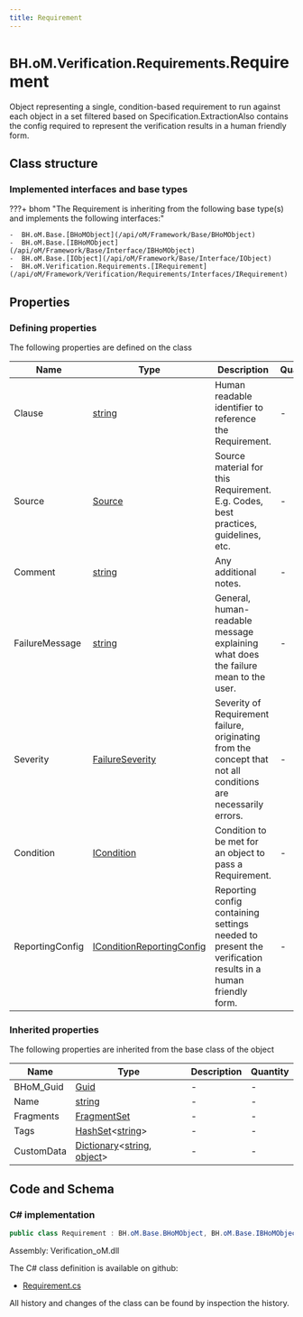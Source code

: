 ```yaml
---
title: Requirement
---
```


# <small>BH.oM.Verification.Requirements.</small>**Requirement**

Object representing a single, condition-based requirement to run against each object in a set filtered based on Specification.ExtractionAlso contains the config required to represent the verification results in a human friendly form.

## Class structure

### Implemented interfaces and base types

???+ bhom "The Requirement is inheriting from the following base type(s) and implements the following interfaces:"

    -  BH.oM.Base.[BHoMObject](/api/oM/Framework/Base/BHoMObject)
    -  BH.oM.Base.[IBHoMObject](/api/oM/Framework/Base/Interface/IBHoMObject)
    -  BH.oM.Base.[IObject](/api/oM/Framework/Base/Interface/IObject)
    -  BH.oM.Verification.Requirements.[IRequirement](/api/oM/Framework/Verification/Requirements/Interfaces/IRequirement)


## Properties



### Defining properties

The following properties are defined on the class

| Name             | Type             | Description      | Quantity         |
|------------------|------------------|------------------|------------------|
| Clause | [string](https://learn.microsoft.com/en-us/dotnet/api/System.String?view=netstandard-2.0) | Human readable identifier to reference the Requirement. | - |
| Source | [Source](/api/oM/Framework/Data/Library/Source) | Source material for this Requirement. E.g. Codes, best practices, guidelines, etc. | - |
| Comment | [string](https://learn.microsoft.com/en-us/dotnet/api/System.String?view=netstandard-2.0) | Any additional notes. | - |
| FailureMessage | [string](https://learn.microsoft.com/en-us/dotnet/api/System.String?view=netstandard-2.0) | General, human-readable message explaining what does the failure mean to the user. | - |
| Severity | [FailureSeverity](/api/oM/Framework/Verification/Enums/FailureSeverity) | Severity of Requirement failure, originating from the concept that not all conditions are necessarily errors. | - |
| Condition | [ICondition](/api/oM/Framework/Verification/Conditions/Interfaces/ICondition) | Condition to be met for an object to pass a Requirement. | - |
| ReportingConfig | [IConditionReportingConfig](/api/oM/Framework/Verification/Reporting/Interfaces/IConditionReportingConfig) | Reporting config containing settings needed to present the verification results in a human friendly form. | - |


### Inherited properties
The following properties are inherited from the base class of the object

| Name             | Type             | Description      | Quantity         |
|------------------|------------------|------------------|------------------|
| BHoM_Guid | [Guid](https://learn.microsoft.com/en-us/dotnet/api/System.Guid?view=netstandard-2.0) | - | - |
| Name | [string](https://learn.microsoft.com/en-us/dotnet/api/System.String?view=netstandard-2.0) | - | - |
| Fragments | [FragmentSet](/api/oM/Framework/Base/FragmentSet) | - | - |
| Tags | [HashSet](https://learn.microsoft.com/en-us/dotnet/api/System.Collections.Generic.HashSet-1?view=netstandard-2.0)&lt;[string](https://learn.microsoft.com/en-us/dotnet/api/System.String?view=netstandard-2.0)&gt; | - | - |
| CustomData | [Dictionary](https://learn.microsoft.com/en-us/dotnet/api/System.Collections.Generic.Dictionary-2?view=netstandard-2.0)&lt;[string](https://learn.microsoft.com/en-us/dotnet/api/System.String?view=netstandard-2.0), [object](https://learn.microsoft.com/en-us/dotnet/api/System.Object?view=netstandard-2.0)&gt; | - | - |


## Code and Schema

### C# implementation

``` C# title="C#"
public class Requirement : BH.oM.Base.BHoMObject, BH.oM.Base.IBHoMObject, BH.oM.Base.IObject, BH.oM.Verification.Requirements.IRequirement
```

Assembly: Verification_oM.dll

The C# class definition is available on github:

- [Requirement.cs](https://github.com/BHoM/BHoM/blob/develop/Verification_oM/Requirements\Requirement.cs)

All history and changes of the class can be found by inspection the history.

